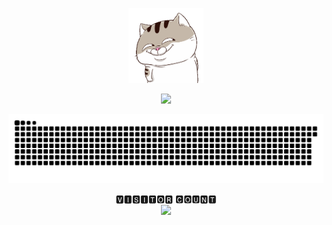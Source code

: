 <p align="center">
    <a href="http://aashisjha.com.np" target="_blank">
        <img src="https://github.com/OracleBrain/OracleBrain/blob/main/wth-smile.gif?raw=true" width="120" height="120" alt="Description of the image">
    </a>
</p>



<p align="center">
  <a href="https://github.com/johannSo">
    <img src="[https://readme-typing-svg.demolab.com/?font=&pause=1000&color=1AF718&width=435&lines=Linux;Python;Bash]" />
  </a>
</p>


  <a href="https://github.com/johannSo">
    <img src="https://raw.githubusercontent.com/johannSo/johannSo/output/github-contribution-grid-snake-dark.svg" />
  </a>





<p align="center"> 
 🆅🅸🆂🅸🆃🅾🆁 🅲🅾🆄🅽🆃<br>
  <img src="https://profile-counter.glitch.me/johannSo/count.svg"/>
